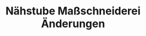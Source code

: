 ---
title: "Nähstube Maßschneiderei Änderungen"
url: /leipzig/naehstube-massschneiderei-aenderungen/
shop: Schneiderei
---